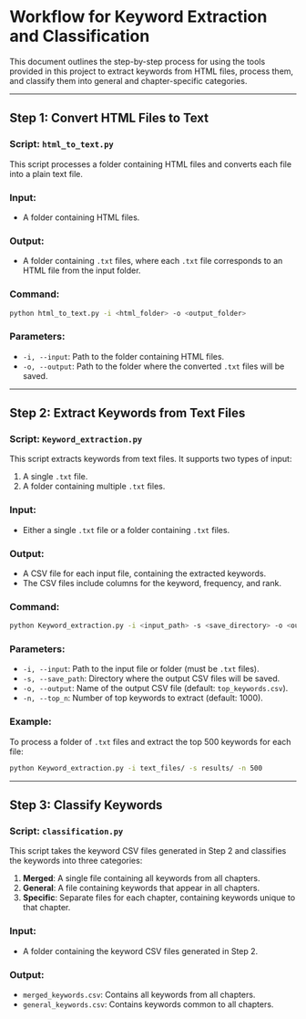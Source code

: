 # Workflow for Keyword Extraction and Classification

This document outlines the step-by-step process for using the tools provided in this project to extract keywords from HTML files, process them, and classify them into general and chapter-specific categories.

---

## Step 1: Convert HTML Files to Text

### Script: `html_to_text.py`

This script processes a folder containing HTML files and converts each file into a plain text file.

### Input:
- A folder containing HTML files.

### Output:
- A folder containing `.txt` files, where each `.txt` file corresponds to an HTML file from the input folder.

### Command:
```bash
python html_to_text.py -i <html_folder> -o <output_folder>
```

### Parameters:
- `-i, --input`: Path to the folder containing HTML files.
- `-o, --output`: Path to the folder where the converted `.txt` files will be saved.

---

## Step 2: Extract Keywords from Text Files

### Script: `Keyword_extraction.py`

This script extracts keywords from text files. It supports two types of input:
1. A single `.txt` file.
2. A folder containing multiple `.txt` files.

### Input:
- Either a single `.txt` file or a folder containing `.txt` files.

### Output:
- A CSV file for each input file, containing the extracted keywords.
- The CSV files include columns for the keyword, frequency, and rank.

### Command:
```bash
python Keyword_extraction.py -i <input_path> -s <save_directory> -o <output_file> -n <number_of_keywords>
```

### Parameters:
- `-i, --input`: Path to the input file or folder (must be `.txt` files).
- `-s, --save_path`: Directory where the output CSV files will be saved.
- `-o, --output`: Name of the output CSV file (default: `top_keywords.csv`).
- `-n, --top_n`: Number of top keywords to extract (default: 1000).

### Example:
To process a folder of `.txt` files and extract the top 500 keywords for each file:
```bash
python Keyword_extraction.py -i text_files/ -s results/ -n 500
```

---

## Step 3: Classify Keywords

### Script: `classification.py`

This script takes the keyword CSV files generated in Step 2 and classifies the keywords into three categories:
1. **Merged**: A single file containing all keywords from all chapters.
2. **General**: A file containing keywords that appear in all chapters.
3. **Specific**: Separate files for each chapter, containing keywords unique to that chapter.

### Input:
- A folder containing the keyword CSV files generated in Step 2.

### Output:
- `merged_keywords.csv`: Contains all keywords from all chapters.
- `general_keywords.csv`: Contains keywords common to all chapters.





